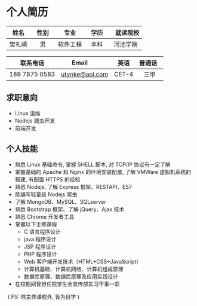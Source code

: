 个人简历
========

|   姓名    |   性别    |   专业    |   学历    |   就读院校   |
|:---------:|:--------:|:---------:|:---------:|:-----------:|
|樊礼嶢     |    男   	|  软件工程  |   本科    |   河池学院   |

|	联系电话	 |  Email        |   英语    | 普通话   |
|:---------:|:-------------:|:--------:|:--------:|
|189 7875 0583|utynke@aol.com	|   CET-4   |	三甲		|

求职意向
-------
  + Linux 运维
  + Nodejs 爬虫开发
  + 前端开发

个人技能
-------
  * 熟悉 Linux 基础命令, 掌握 SHELL 脚本, 对 TCP/IP 协议有一定了解
  * 掌握基础的 Apache 和 Nginx 的环境安装配置, 了解 VMWare 虚拟机系统的搭建, 有配置 HTTPS 的经验
  * 熟悉 Nodejs, 了解 Express 框架、RESTAPI、ES7
  * 能编写轻量级 Nodejs 爬虫
  * 了解 MongoDB、MySQL、SQLserver
  * 熟悉 Bootstrap 框架、了解 jQuery、Ajax 技术
  * 熟悉 Chrome 开发者工具
  * 掌握以下主修课程
    -  C 语言程序设计
    -  java 程序设计
    -  JSP 程序设计
    -  PHP 程序设计
    -  Web 客户端开发技术（HTML+CSS+JavaScript）
    -  计算机基础、计算机网络、计算机组成原理
    -  数据库原理、数据库原理及应用实践设计
  * 在校期间曾担任院学生会宣传部实习干事一职
  
  ( PS: 除主修课程外, 皆为自学 )
